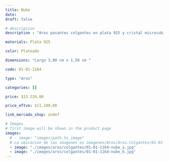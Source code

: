 ```yaml
---
title: Nube
date: 
draft: false

# descripcion
description : "Aros pasantes colgantes en plata 925 y cristal microcubic. Línea premium."

materials: Plata 925

color: Plateado

dimensions: "Largo 3,00 cm x 1,50 cm "

code: 01-01-1164

type: "Aros"

categories: []

price: $13.220,00

price_eftvo: $11.240,00

link_mercado_shop: undef

# Images
# first image will be shown in the product page
images:
  # - image: "images/path_to_image"
  # La ubicacion de las imagenes es imagenes/Aros/Aros.Colgantes/01-01-1164-nube
  - image: "./images/aros/colgantes/01-01-1164-nube_a.jpg"
  - image: "./images/aros/colgantes/01-01-1164-nube_b.jpg"
---
```

